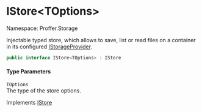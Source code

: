 # IStore&lt;TOptions&gt;

Namespace: Proffer.Storage

Injectable typed store, which allows to save, list or read files on a container in its configured [IStorageProvider](./proffer.storage.istorageprovider.md).

```csharp
public interface IStore<TOptions> : IStore
```

#### Type Parameters

`TOptions`<br>
The type of the store options.

Implements [IStore](./proffer.storage.istore.md)
